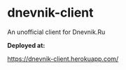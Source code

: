 # dnevnik-client
An unofficial client for Dnevnik.Ru

**Deployed at:**

https://dnevnik-client.herokuapp.com/
